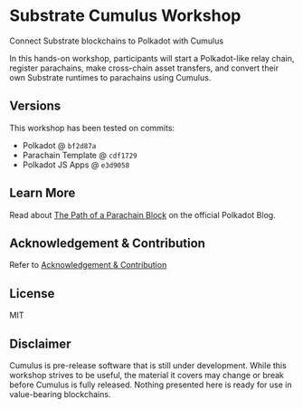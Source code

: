 # Substrate Cumulus Workshop

Connect Substrate blockchains to Polkadot with Cumulus

In this hands-on workshop, participants will start a Polkadot-like relay chain, register parachains, make cross-chain
asset transfers, and convert their own Substrate runtimes to parachains using Cumulus.

## Versions

This workshop has been tested on commits:

- Polkadot @ `bf2d87a`
- Parachain Template @ `cdf1729`
- Polkadot JS Apps @ `e3d9058`

## Learn More

Read about [The Path of a Parachain Block](https://polkadot.network/the-path-of-a-parachain-block/) on the official
Polkadot Blog.

## Acknowledgement & Contribution

Refer to [Acknowledgement & Contribution](acknowledgement-contribution)

## License

MIT

## Disclaimer

Cumulus is pre-release software that is still under development. While this workshop strives to be useful, the material
it covers may change or break before Cumulus is fully released. Nothing presented here is ready for use in value-bearing
blockchains.
